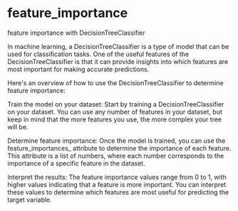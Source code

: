 # feature_importance
feature importance with DecisionTreeClassifier

In machine learning, a DecisionTreeClassifier is a type of model that can be used for classification tasks. One of the useful features of the DecisionTreeClassifier is that it can provide insights into which features are most important for making accurate predictions.

Here's an overview of how to use the DecisionTreeClassifier to determine feature importance:

Train the model on your dataset: Start by training a DecisionTreeClassifier on your dataset. You can use any number of features in your dataset, but keep in mind that the more features you use, the more complex your tree will be.

Determine feature importance: Once the model is trained, you can use the feature_importances_ attribute to determine the importance of each feature. This attribute is a list of numbers, where each number corresponds to the importance of a specific feature in the dataset.

Interpret the results: The feature importance values range from 0 to 1, with higher values indicating that a feature is more important. You can interpret these values to determine which features are most useful for predicting the target variable.
